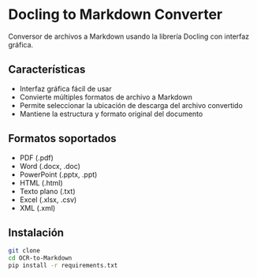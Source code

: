 # Docling to Markdown Converter

Conversor de archivos a Markdown usando la librería Docling con interfaz gráfica.

## Características

- Interfaz gráfica fácil de usar
- Convierte múltiples formatos de archivo a Markdown
- Permite seleccionar la ubicación de descarga del archivo convertido
- Mantiene la estructura y formato original del documento

## Formatos soportados

- PDF (.pdf)
- Word (.docx, .doc)
- PowerPoint (.pptx, .ppt)
- HTML (.html)
- Texto plano (.txt)
- Excel (.xlsx, .csv)
- XML (.xml)

## Instalación

```bash
git clone
cd OCR-to-Markdown
pip install -r requirements.txt
```